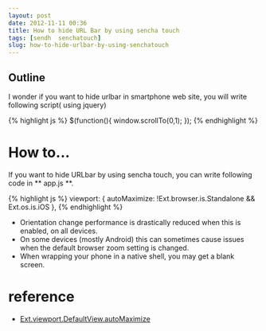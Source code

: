 ```yaml
---
layout: post
date: 2012-11-11 00:36
title: How to hide URL Bar by using sencha touch
tags: [sendh  senchatouch]
slug: how-to-hide-urlbar-by-using-senchatouch
---
```


## Outline
I wonder if you want to hide urlbar in smartphone web site, you will write following script( using jquery)

{% highlight js %}
$(function(){
    window.scrollTo(0,1);
});
{% endhighlight %}

# How to...
If you want to hide URLbar by using sencha touch, you can write following code in ** app.js **.

{% highlight js %}
viewport: {
    autoMaximize: !Ext.browser.is.Standalone && Ext.os.is.iOS
},
{% endhighlight %}

* Orientation change performance is drastically reduced when this is enabled, on all devices.
* On some devices (mostly Android) this can sometimes cause issues when the default browser zoom setting is changed.
* When wrapping your phone in a native shell, you may get a blank screen.



# reference
* [Ext.viewport.DefaultView.autoMaximize](http://docs.sencha.com/touch/2-0/#!/api/Ext.viewport.Default-cfg-autoMaximize)
